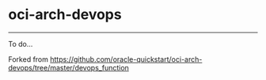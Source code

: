 # oci-arch-devops

--------
To do...

Forked from https://github.com/oracle-quickstart/oci-arch-devops/tree/master/devops_function